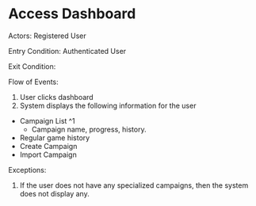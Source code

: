 # Access Dashboard

Actors: Registered User

Entry Condition: Authenticated User

Exit Condition:

Flow of Events:
1. User clicks dashboard
2. System displays the following information for the user
  - Campaign List ^1
    - Campaign name, progress, history.
  - Regular game history
  - Create Campaign
  - Import Campaign

Exceptions:
1. If the user does not have any specialized campaigns, then the system does not display any.
